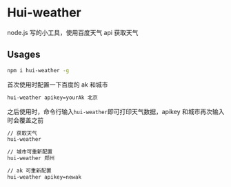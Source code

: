 # Hui-weather

node.js 写的小工具，使用百度天气 api 获取天气

## Usages

```sh
npm i hui-weather -g
```

首次使用时配置一下百度的 ak 和城市
```sh
hui-weather apikey=yourAk 北京
```

之后使用时，命令行输入`hui-weather`即可打印天气数据，apikey 和城市再次输入时会覆盖之前

```sh
// 获取天气
hui-weather

// 城市可重新配置
hui-weather 郑州

// ak 可重新配置
hui-weather apikey=newak
```
